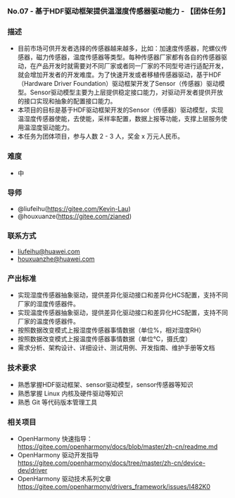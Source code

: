 ### No.07 - 基于HDF驱动框架提供温湿度传感器驱动能力 - 【团体任务】

### 描述
- 目前市场可供开发者选择的传感器越来越多，比如：加速度传感器，陀螺仪传感器，磁力传感器，温度传感器等类型。每种传感器厂家都有各自的传感器驱动，在产品开发时就需要对不同厂家或者同一厂家的不同型号进行适配开发，就会增加开发者的开发难度。为了快速开发或者移植传感器驱动，基于HDF（Hardware Driver Foundation）驱动框架开发了Sensor（传感器）驱动模型。Sensor驱动模型主要为上层提供稳定接口能力，对驱动开发者提供开放的接口实现和抽象的配置接口能力。
- 本项目的目标是基于HDF驱动框架开发的Sensor（传感器）驱动模型，实现温湿度传感器使能，去使能，采样率配置，数据上报等功能，支撑上层服务使用温湿度驱动能力。
- 本任务为团体项目，参与人数 2 - 3 人，奖金 x 万元人民币。

### 难度
- 中

### 导师
- @liufeihu(https://gitee.com/Kevin-Lau)
- @houxuanze(https://gitee.com/zianed)

### 联系方式
- liufeihu@huawei.com
- houxuanzhe@huawei.com

### 产出标准

- 实现湿度传感器抽象驱动，提供差异化驱动接口和差异化HCS配置，支持不同厂家的湿度传感器件。
- 实现温度传感器抽象驱动，提供差异化驱动接口和差异化HCS配置，支持不同厂家的温度传感器件。
- 按照数据改变模式上报湿度传感器事情数据（单位%，相对湿度RH）
- 按照数据改变模式上报温度传感器事情数据（单位℃，摄氏度）
- 需求分析、架构设计、详细设计、测试用例、开发指南、维护手册等文档

### 技术要求

- 熟悉掌握HDF驱动框架、sensor驱动模型，sensor传感器等知识
- 熟悉掌握 Linux 内核及硬件驱动等知识
- 熟悉 Git 等代码版本管理工具

### 相关项目

- OpenHarmony 快速指导：https://gitee.com/openharmony/docs/blob/master/zh-cn/readme.md
- OpenHarmony 驱动开发指导 https://gitee.com/openharmony/docs/tree/master/zh-cn/device-dev/driver
- OpenHarmony 驱动技术系列文章 https://gitee.com/openharmony/drivers_framework/issues/I482K0

